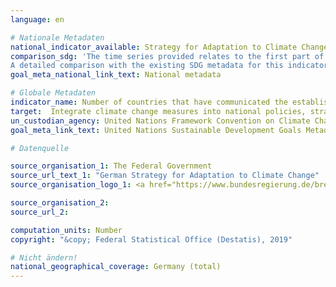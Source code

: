 ```yaml
---
language: en

# Nationale Metadaten
national_indicator_available: Strategy for Adaptation to Climate Change
comparison_sdg: 'The time series provided relates to the first part of the indicator regarding the adoption of a relevant strategy.
A detailed comparison with the existing SDG metadata for this indicator is not expedient, as it is outdated. An updated “Technical Guidance for Monitoring and Reporting on Progress in Achieving the Global Targets of the Sendai Framework for Disaster Risk Reduction” of which the given indicator is part, was published in December 2017.'
goal_meta_national_link_text: National metadata

# Globale Metadaten
indicator_name: Number of countries that have communicated the establishment or operationalization of an integrated policy/strategy/plan which increases their ability to adapt to the adverse impacts of climate change, and foster climate resilience and low greenhouse gas emissions development in a manner that does not threaten food production (including a national adaptation plan, nationally determined contribution, national communication, biennial update report or other)
target:  Integrate climate change measures into national policies, strategies and planning
un_custodian_agency: United Nations Framework Convention on Climate Change (UNFCCC)
goal_meta_link_text: United Nations Sustainable Development Goals Metadata

# Datenquelle

source_organisation_1: The Federal Government
source_url_text_1: "German Strategy for Adaptation to Climate Change"
source_organisation_logo_1: <a href="https://www.bundesregierung.de/breg-de"><img src="https://g205sdgs.github.io/sdg-indicators/public/LogosEn/bundesregierung.png" alt="Logo Bundesregierung" /></a>

source_organisation_2:
source_url_2:

computation_units: Number
copyright: "&copy; Federal Statistical Office (Destatis), 2019"

# Nicht ändern!
national_geographical_coverage: Germany (total)
---
```

